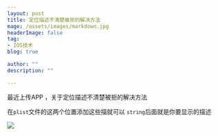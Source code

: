 ```yaml
---
layout: post
title: 定位描述不清楚被拒的解决方法
mage: /assets/images/markdown.jpg
headerImage: false
tag:
- IOS技术
blog: true

author: ""
description: ""

---
```



最近上传APP ，关于定位描述不清楚被拒的解决方法

在`plist`文件的这两个位置添加这些描就可以 `string`后面就是你要显示的描述

![](http://a4.qpic.cn/psb?/V12Uftpz3aKZ7d/7l*lkHbQ4jFPf8HV3lzn8.UsY.zhA8VxrpAT3PkoxI8!/m/dI8BAAAAAAAAnull&bo=OgIuAAAAAAADBzQ!&rf=photolist&t=5)